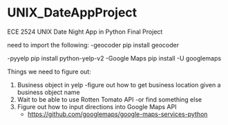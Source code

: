 # UNIX_DateAppProject
ECE 2524 UNIX Date Night App in Python Final Project

need to import the following:
-geocoder
	pip install geocoder

-pyyelp
	pip install python-yelp-v2
-Google Maps
	pip install -U googlemaps 

Things we need to figure out:
1) Business object in yelp
	-figure out how to get business location given a business object name 
2) Wait to be able to use Rotten Tomato API
	-or find something else
3) Figure out how to input directions into Google Maps API
	- https://github.com/googlemaps/google-maps-services-python
